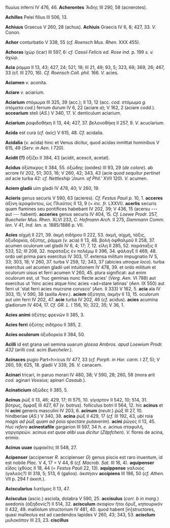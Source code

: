 fluuius inferni IV 476, 46. **Acherontes** Ἅιδης III 290, 58
(acnerotes).

**Achilles** Pelei filius III 506, 13.

**Achiuus** Graecus V 260, 28 (achus). **Achiuis** Graecis IV 6, 8; 427,
33. *V.* Conon.

**Achor** conturbatio V 338, 55 (*cf. Roensch Mus. Rhen.* XXX 455).

**Achoras** ἰχώρ (icar) III 597, 6: *cf. Cassii Felicis ed. Rose ind.*
p. 199 *s. v.* ἀχώρ.

**Acia** ῥάμμα II 13, 43; 427, 24; 521, 18; III 21, 49; 93, 5; 323, 68;
369, 26; 467, 33 (cf. III 270, 16). *Cf. Roensch Coll. phil.* 166. *V.*
acies.

**Aciamen** *v.* aconita.

**Aciare** *v.* aciarium.

**Aciarium** στόμωμα III 325, 39 (acc.); II 13, 12 (acc. *cod.* στόμωμα
*g.* στόματα *cod.*) ferrum durum IV 6, 22 (aciare *a*); V 162, 2
(aciare *codd.*). **accearium** steli (*AS.*) V 340, 17. *V.* denticulum
aciarium.

**Aciarium** ῥαφιδοθήκη II 13, 44; 427, 37. βελονοθήκη II 257, 9. *V.*
acuclarium.

**Acida** est cura (*cf.* ἀκίς) V 615, 48. *Cf.* acidalia.

**Acidalia** (*v.* acida) hinc et Venus dicitur, quod acidas inmittat
hominibus V 615, 49 (*Serv. in Aen.* I 720).

**Acidit (?)** ὀξίζει II 384, 43 (acidit, acescit, acetat).

**Acidus** ὀξύπικρος II 384, 55. ὀξώδης (oxides) III 93, 29 (*de
colore*). ab acrore IV 202, 51; 303, 16; V 260, 42; 343, 43 (acie *quod
sequitur pertinet ad* acie turba 42: *cf. Nettleship 'Journ. of Phil.'*
XVII 120). *V.* acumen.

**Aciem gladii** uim gladii IV 478, 40; V 260, 19.

**Acieris** genus securis V 590, 63 (acieres). *Cf. Festus Pauli p.*
10, 1. **acceres** ἀξίνη ἱεροφάντου, ὡς Πλαῦτος II 13, 9 (= *inc. fr.*
LXXVI). **acerlis** securis quam flamines seu pontifices habebant IV
202, 39; V 436, 15 (acersu --- aut --- habent). **acceries** genus
securis IV 404, 15. *Cf. Loewe Prodr.* 257, *Buecheler Mus. Rhen.* XLVI
233, *C. Hofmann Arch.* II 275, *Dammann Comm. Ien.* V 41, *Ind. Ien.
a.* 1885/1886 p. VII.

**Acies** αἰχμή II 221, 39. ἀκμὴ σιδήρου II 222, 53. ἀκμή, αἰχμή, τάξις,
ὀξυδορκία, ὀξύτης, ῥάμμα (*v.* acia) II 13, 48. βολὴ ὀφθαλμοῦ II 258,
37. acumen oculorum uel gladii IV 6, 4; 17; 7, 12. εἴλη II 285, 52.
παράταξις II 533, 52; III 208, 32. παράταξις ἐν πολέμῳ II 396, 34.
φάλαγξ II 469, 48. ordo uel prima pars exercitus IV 303, 17. extensa
militum impugnatio IV 5, 33; 303, 18; V 260, 37. turba V 259, 12; 343,
37 (abicies *utroque loco*). turba exercitus uel acumen gladii uel
intuitionem IV 478, 39. et ordo militum et oculorum uisus et ferri
acumen V 260, 45. plura significat: aut enim oculorum est, ut 'huc
geminas nunc flecte acies' (*Verg. Aen.* VI 788) aut exercitus ut
'hinc acies atque hinc acies \<ad\>stare latinas' (*Aen.* IX 550) aut
ferri ut 'stat ferri acies mucrone corusco' (*Aen.* II 333) V 162, 5.
**acia** ala IV 303, 15; V 590, 38 (axilla *Arev.*). **aciem**
ὀξύτητα, ἀκμήν II 13, 15. oculorum aut uim ferri IV 202, 47. **acie**
turba IV 202, 46 (*cf.* acidus). **acies** acumina gladiorum IV 404, 17.
*Cf. GR. L.* I 156, 10; 322, 35; V 36, 1.

**Acies animi** ὀξύτης φρενῶν II 385, 3.

**Acies ferri** ὀξύτης σιδήρου II 385, 2.

**Acies oculorum** ὀξυδορκία II 384, 50.

**Acilli** id est grana uel semina uuarum *glossa Ambros. apud Loewium
Prodr. 432* (arilli *cod.* acini *Buecheler.*).

**Acinaces** pugio Part\<h\>icus IV 477, 33 (*cf. Porph. in Hor. carm.*
I 27, 5); V 260, 59; 625, 18. gladii V 339, 26. *V.* canacem.

**Acinari** tricari, in paruo morari IV 480, 38; V 590, 28; 260, 58
(mora arit *cod.* aginari *Vossius*; apinari *Casaub.*).

**Acinaticium** ὀξῶδες II 385, 5.

**Acinus** ῥώξ II 13, 46; 429, 17; III 575, 10. γίγαρτον II 542, 10;
514, 31. βότρυς, ὄμφαξ III 427, 67 (*v.* botrus). folliculus botri II
564, 12. hic **acinus** et hi **acini** generis masculini IV 203, 6.
**acinum** (*neutr.*) ῥώξ III 27, 10. hindberiae (*AS.*) V 340, 38.
**acina** ῥώξ II 429, 17 (*cf.* III 192, 43, *ubi* roia *magis ad* ῥώξ
*quam ad* ῥοία *spectare putaverim*). **acini** ῥῶγες II 13, 45. *Huc
refero* **acinestafile** gargarion III 597, 34 *h. e.* acinus σταφυλή,
γαργαρεών. acinus *est quae alibi* uua *dicitur* (*Zäpfchen*). *V.*
flores de acina, erimio.

**Acinus uuae** ὀμφακῖτις III 548, 27.

**Acipenser** (accipenser *R.* accipienser *G*) genus piscis est raro
inuentum, id est nobile *Plac.* V 4, 17 = V 44, 6 (*cf. Macrob. Sat.*
III 16, 4). **aquipenser** εἶδος ἰχθύος II 18, 44 (= *Festus Pauli* 22,
13). **aquippense** γαλοιος (γαλεός?) III 318, 5; 513, 6 (galios).
ἀκιπήσιν **accipiens** III 186, 50 (*cf. Athen.* VII p. 294 f ἀκκιπ.).

**Aciscularius** λατόμος II 13, 47.

**Acisculus** (ascic.) asciola, dolabra V 590, 25. **accisulus** (*corr.
b in marg.*) axedonis (ἀξηδονίς?) II 514, 32. **acisculum** σκαφίον ἤτοι
ὄρυξ, κηπουρικόν II 432, 49. malliolum structorium IV 481, 40. quod
habent [in]structores, quasi malleolus est ad caedendos lapides V 260,
43; 343, 53. **acisclum** μυλοκόπον III 23, 23. **ciscillus**
